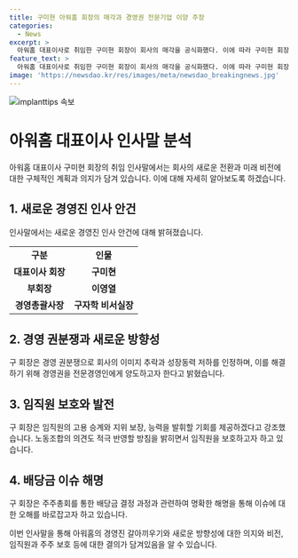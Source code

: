 ```yaml
---
title: 구미현 아워홈 회장의 매각과 경영권 전문기업 이양 주장
categories:
  - News
excerpt: >
  아워홈 대표이사로 취임한 구미현 회장이 회사의 매각을 공식화했다. 이에 따라 구미현 회장은 경영진 인사를 변경하고, 경영권 분쟁을 해결하기 위해 전문경영인에게 회사 경영을 맡길 것이라고 밝혔다. 이에 따라 직원들의 고용 승계와 지위 보장을 약속하고, 노동조합의 의견을 적극 수용할 것이라고 강조했다. 또한 배당금에 대한 이슈에 대해 해명하며, 임직원들을 보호하고 회사의 안정적인 성장을 위해 노력할 것을 밝혔다.
feature_text: >
  아워홈 대표이사로 취임한 구미현 회장이 회사의 매각을 공식화했다. 이에 따라 구미현 회장은 경영진 인사를 변경하고, 경영권 분쟁을 해결하기 위해 전문경영인에게 회사 경영을 맡길 것이라고 밝혔다. 이에 따라 직원들의 고용 승계와 지위 보장을 약속하고, 노동조합의 의견을 적극 수용할 것이라고 강조했다. 또한 배당금에 대한 이슈에 대해 해명하며, 임직원들을 보호하고 회사의 안정적인 성장을 위해 노력할 것을 밝혔다.
image: 'https://newsdao.kr/res/images/meta/newsdao_breakingnews.jpg'
---
```


<p><img src="https://newsdao.kr/res/images/meta/newsdao_breakingnews.jpg" alt="implanttips 속보" /></p>

<h1>아워홈 대표이사 인사말 분석</h1>

<p data-ke-size="size16">아워홈 대표이사 구미현 회장의 취임 인사말에서는 회사의 새로운 전환과 미래 비전에 대한 구체적인 계획과 의지가 담겨 있습니다. 이에 대해 자세히 알아보도록 하겠습니다.</p>

<h2>1. 새로운 경영진 인사 안건</h2>

<p data-ke-size="size16">인사말에서는 새로운 경영진 인사 안건에 대해 밝혀졌습니다.</p>

<table>
  <tr>
    <td style="text-align: center; height: 17px;"><b>구분</b></td>
    <td style="text-align: center; height: 17px;"><b>인물</b></td>
  </tr>
  <tr>
    <td style="text-align: center; height: 17px;"><b>대표이사 회장</b></td>
    <td style="text-align: center; height: 17px;"><b>구미현</b></td>
  </tr>
  <tr>
    <td style="text-align: center; height: 17px;"><b>부회장</b></td>
    <td style="text-align: center; height: 17px;"><b>이영열</b></td>
  </tr>
  <tr>
    <td style="text-align: center; height: 17px;"><b>경영총괄사장</b></td>
    <td style="text-align: center; height: 17px;"><b>구자학 비서실장</b></td>
  </tr>
</table>

<h2>2. 경영 권분쟁과 새로운 방향성</h2>

<p data-ke-size="size16">구 회장은 경영 권분쟁으로 회사의 이미지 추락과 성장동력 저하를 인정하며, 이를 해결하기 위해 경영권을 전문경영인에게 양도하고자 한다고 밝혔습니다.</p>

<h2>3. 임직원 보호와 발전</h2>

<p data-ke-size="size16">구 회장은 임직원의 고용 승계와 지위 보장, 능력을 발휘할 기회를 제공하겠다고 강조했습니다. 노동조합의 의견도 적극 반영할 방침을 밝히면서 임직원을 보호하고자 하고 있습니다.</p>

<h2>4. 배당금 이슈 해명</h2>

<p data-ke-size="size16">구 회장은 주주총회를 통한 배당금 결정 과정과 관련하여 명확한 해명을 통해 이슈에 대한 오해를 바로잡고자 하고 있습니다.</p>

<p data-ke-size="size16">이번 인사말을 통해 아워홈의 경영진 갈아끼우기와 새로운 방향성에 대한 의지와 비전, 임직원과 주주 보호 등에 대한 결의가 담겨있음을 알 수 있습니다.</p>

